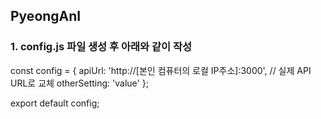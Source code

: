 ## PyeongAnI
### 1. config.js 파일 생성 후 아래와 같이 작성
const config = {
    apiUrl: 'http://[본인 컴퓨터의 로컬 IP주소]:3000',  // 실제 API URL로 교체
    otherSetting: 'value'
  };
  
  export default config;
  

